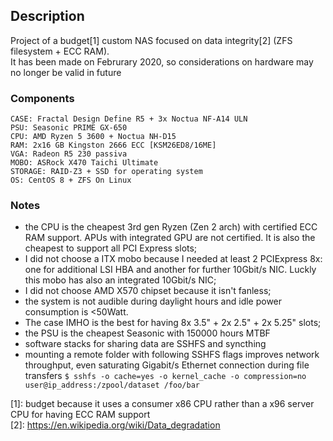 ## Description
Project of a budget[1] custom NAS focused on data integrity[2] (ZFS filesystem + ECC RAM).  
It has been made on Februrary 2020, so considerations on hardware may no longer be valid in future

### Components

```
CASE: Fractal Design Define R5 + 3x Noctua NF-A14 ULN
PSU: Seasonic PRIME GX-650
CPU: AMD Ryzen 5 3600 + Noctua NH-D15
RAM: 2x16 GB Kingston 2666 ECC [KSM26ED8/16ME]
VGA: Radeon R5 230 passiva
MOBO: ASRock X470 Taichi Ultimate
STORAGE: RAID-Z3 + SSD for operating system
OS: CentOS 8 + ZFS On Linux
```

### Notes
- the CPU is the cheapest 3rd gen Ryzen (Zen 2 arch) with certified ECC RAM support. APUs with integrated GPU are not certified. It is also the cheapest to support all PCI Express slots;
- I did not choose a ITX mobo because I needed at least 2 PCIExpress 8x: one for additional LSI HBA and another for further 10Gbit/s NIC. Luckly this mobo has also an integrated 10Gbit/s NIC;
- I did not choose AMD X570 chipset because it isn't fanless;
- the system is not audible during daylight hours and idle power consumption is <50Watt.
- The case IMHO is the best for having 8x 3.5" + 2x 2.5" + 2x 5.25" slots;
- the PSU is the cheapest Seasonic with 150000 hours MTBF
- software stacks for sharing data are SSHFS and syncthing
- mounting a remote folder with following SSHFS flags improves network throughput, even saturating Gigabit/s Ethernet connection during file transfers `$ sshfs -o cache=yes -o kernel_cache -o compression=no user@ip_address:/zpool/dataset /foo/bar`


[1]: budget because it uses a consumer x86 CPU rather than a x96 server CPU for having ECC RAM support  
[2]: https://en.wikipedia.org/wiki/Data_degradation
